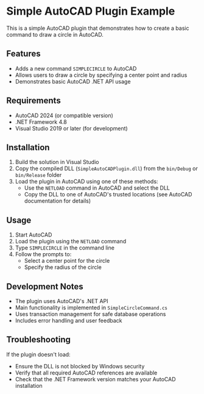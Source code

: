 # Simple AutoCAD Plugin Example

This is a simple AutoCAD plugin that demonstrates how to create a basic command to draw a circle in AutoCAD.

## Features

- Adds a new command `SIMPLECIRCLE` to AutoCAD
- Allows users to draw a circle by specifying a center point and radius
- Demonstrates basic AutoCAD .NET API usage

## Requirements

- AutoCAD 2024 (or compatible version)
- .NET Framework 4.8
- Visual Studio 2019 or later (for development)

## Installation

1. Build the solution in Visual Studio
2. Copy the compiled DLL (`SimpleAutoCADPlugin.dll`) from the `bin/Debug` or `bin/Release` folder
3. Load the plugin in AutoCAD using one of these methods:
   - Use the `NETLOAD` command in AutoCAD and select the DLL
   - Copy the DLL to one of AutoCAD's trusted locations (see AutoCAD documentation for details)

## Usage

1. Start AutoCAD
2. Load the plugin using the `NETLOAD` command
3. Type `SIMPLECIRCLE` in the command line
4. Follow the prompts to:
   - Select a center point for the circle
   - Specify the radius of the circle

## Development Notes

- The plugin uses AutoCAD's .NET API
- Main functionality is implemented in `SimpleCircleCommand.cs`
- Uses transaction management for safe database operations
- Includes error handling and user feedback

## Troubleshooting

If the plugin doesn't load:
- Ensure the DLL is not blocked by Windows security
- Verify that all required AutoCAD references are available
- Check that the .NET Framework version matches your AutoCAD installation 